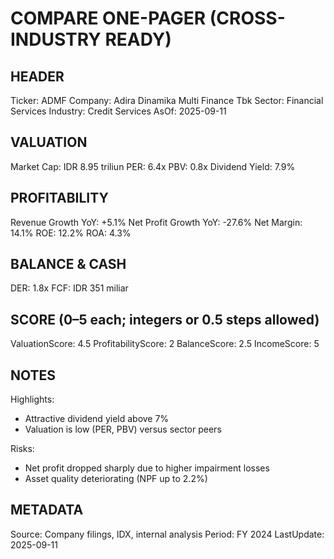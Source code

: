 # COMPARE ONE-PAGER (CROSS-INDUSTRY READY)

## HEADER
Ticker: ADMF
Company: Adira Dinamika Multi Finance Tbk
Sector: Financial Services
Industry: Credit Services
AsOf: 2025-09-11

## VALUATION
Market Cap: IDR 8.95 triliun
PER: 6.4x
PBV: 0.8x
Dividend Yield: 7.9%

## PROFITABILITY
Revenue Growth YoY: +5.1%
Net Profit Growth YoY: -27.6%
Net Margin: 14.1%
ROE: 12.2%
ROA: 4.3%

## BALANCE & CASH
DER: 1.8x
FCF: IDR 351 miliar

## SCORE (0–5 each; integers or 0.5 steps allowed)
ValuationScore: 4.5
ProfitabilityScore: 2
BalanceScore: 2.5
IncomeScore: 5

## NOTES
Highlights:
- Attractive dividend yield above 7%
- Valuation is low (PER, PBV) versus sector peers

Risks:
- Net profit dropped sharply due to higher impairment losses
- Asset quality deteriorating (NPF up to 2.2%)

## METADATA
Source: Company filings, IDX, internal analysis
Period: FY 2024
LastUpdate: 2025-09-11